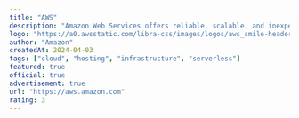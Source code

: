 ```yaml
---
title: "AWS"
description: "Amazon Web Services offers reliable, scalable, and inexpensive cloud computing services. Free to join, pay only for what you use. Start your cloud journey with $300 in credits."
logo: "https://a0.awsstatic.com/libra-css/images/logos/aws_smile-header-desktop-en-white_59x35.png"
author: "Amazon"
createdAt: 2024-04-03
tags: ["cloud", "hosting", "infrastructure", "serverless"]
featured: true
official: true
advertisement: true
url: "https://aws.amazon.com"
rating: 3
---
```

